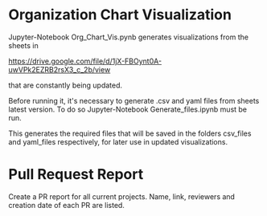 # Organization Chart Visualization

Jupyter-Notebook Org_Chart_Vis.pynb generates visualizations from the sheets in 

https://drive.google.com/file/d/1jX-FBOynt0A-uwVPk2EZRB2rsX3_c_2b/view

that are constantly being updated.

Before running it, it's necessary to generate .csv and yaml files from sheets
latest version. To do so Jupyter-Notebook Generate_files.ipynb must be run.

This generates the required files that will be saved in the folders csv_files 
and yaml_files respectively, for later use in updated visualizations.


# Pull Request Report

Create a PR report for all current projects. Name, link, reviewers and creation 
date of each PR are listed.